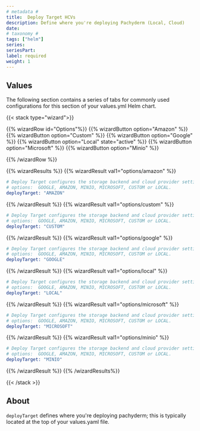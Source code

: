 ```yaml
---
# metadata # 
title:  Deploy Target HCVs
description: Define where you're deploying Pachyderm (Local, Cloud)
date: 
# taxonomy #
tags: ["helm"]
series:
seriesPart:
label: required
weight: 1
--- 
```


## Values 

The following section contains a series of tabs for commonly used configurations for this section of your values.yml Helm chart. 

{{< stack type="wizard">}}

{{% wizardRow id="Options"%}}
{{% wizardButton option="Amazon" %}}
{{% wizardButton option="Custom" %}}
{{% wizardButton option="Google" %}}
{{% wizardButton option="Local" state="active" %}}
{{% wizardButton option="Microsoft" %}}
{{% wizardButton option="Minio" %}}

{{% /wizardRow %}}

{{% wizardResults  %}}
{{% wizardResult val1="options/amazon" %}}
```s
# Deploy Target configures the storage backend and cloud provider settings (storage classes, etc). 
# options:  GOOGLE, AMAZON, MINIO, MICROSOFT, CUSTOM or LOCAL.
deployTarget: "AMAZON"
```
{{% /wizardResult %}}
{{% wizardResult val1="options/custom" %}}
```s
# Deploy Target configures the storage backend and cloud provider settings (storage classes, etc). 
# options:  GOOGLE, AMAZON, MINIO, MICROSOFT, CUSTOM or LOCAL.
deployTarget: "CUSTOM"
```
{{% /wizardResult %}}
{{% wizardResult val1="options/google" %}}
```s
# Deploy Target configures the storage backend and cloud provider settings (storage classes, etc). 
# options:  GOOGLE, AMAZON, MINIO, MICROSOFT, CUSTOM or LOCAL.
deployTarget: "GOOGLE"
```
{{% /wizardResult %}}
{{% wizardResult val1="options/local" %}}
```s
# Deploy Target configures the storage backend and cloud provider settings (storage classes, etc). 
# options:  GOOGLE, AMAZON, MINIO, MICROSOFT, CUSTOM or LOCAL.
deployTarget: "LOCAL"
```
{{% /wizardResult %}}
{{% wizardResult val1="options/microsoft" %}}
```s
# Deploy Target configures the storage backend and cloud provider settings (storage classes, etc). 
# options:  GOOGLE, AMAZON, MINIO, MICROSOFT, CUSTOM or LOCAL.
deployTarget: "MICROSOFT"
```
{{% /wizardResult %}}
{{% wizardResult val1="options/minio" %}}
```s
# Deploy Target configures the storage backend and cloud provider settings (storage classes, etc). 
# options:  GOOGLE, AMAZON, MINIO, MICROSOFT, CUSTOM or LOCAL.
deployTarget: "MINIO"
```
{{% /wizardResult %}}
{{% /wizardResults%}}


{{< /stack >}}

## About 

`deployTarget` defines where you're deploying pachyderm; this is typically located at the top of your values.yaml file.